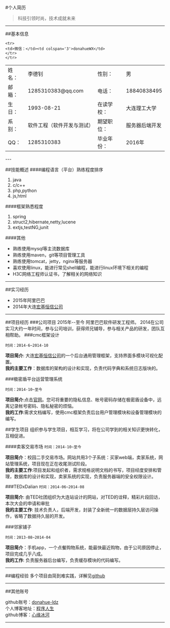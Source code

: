 #个人简历

> 科技引领时尚，技术成就未来

---
##基本信息

<table>
    <tr>
        <td>姓名：</td><td>李德钊</td><td>性别：</td><td>男</td>
    </tr>
    <tr>
        <td>邮箱：</td><td>1285310383@qq.com</td><td>电话：</td><td>18840838495</td>
    </tr>
    <tr>
    <td>生日：</td><td>1993-08-21</td><td>在读学校：</td><td>大连理工大学</td>
    </tr>
     <tr>
    <td>系别：</td><td>软件工程（软件开发与测试）</td><td>期望职位：</td><td>服务器后端开发</td>
    </tr>
    <tr>
    <td>QQ：</td><td>1285310383</td><td>毕业年份：</td><td>2016年</td>
    
    <tr>
    <td>微信：</td><td colspan='3'>donahueWX</td>
    </tr>
    </tr>
</table>
---

##技能概述
####编程语言（平台）熟练程度排序
1. java
2. c/c++
3. php,python
4. js,html

####框架熟悉程度
1. spring
2. struct2,hibernate,netty,lucene
3. extjs,testNG,junit

####其他
* 熟练使用mysql等主流数据库
* 熟练使用maven，git等项目管理工具
* 熟练使用tomcat，jetty，nginx等服务器
* 喜欢使用linux，能进行常见shell编程，能进行linux环境下相关的编程
* H3C网络工程师认证书，了解相关的网络知识

---


##实习经历
* 2015年阿里巴巴
* 2014年大连[宏基恒信公司](http://www.higinet.com.cn/)

---

##项目经历
###公司项目
2015年--至今  阿里巴巴软件研发工程师。
2014在公司实习大约一年时间，参与公司培训，获得师兄辅导，参与相关产品的研发，团队互相帮助。
###cmc框架设计

`时间：2014-6~2014-10`

**项目简介**: 大连[宏基恒信公司](http://www.higinet.com.cn/)的一个后台通用管理框架，支持界面多模块可视化配置。   
**我的主要工作**：数据库的架构的设计和实现，负责代码字典和系统日志版块的。


###极密盾平台运营管理系统

`时间：2014-10~至今`

**项目简介**:点击[官网](http://www.jimidun.com)。您可将重要的隐私信息、帐号密码存储在极密盾设备中，远离记录帐号密码、隐私秘密的烦恼。   
**我的工作**:需求文档编写，使用cmc框架负责后台用户管理模块和设备管理模块的编写。

##学生项目
组织参与学生项目，相互学习，将在公司学到的相关知识更快转化，互相促进。

####卖客交易市场
`时间：2014-10~至今`

**项目简介**：校园二手交易市场。网站共用3个子系统：买家web端，卖家系统，网站管理系统，项目现在正在收尾测试阶段。   
**我的主要工作**:项目发起和组织者，需求规格说明文档的书写，项目经度安排和管理，数据库的设计和实现，卖家系统的实现，负责服务器端的安全权限设计。

###TEDxDalian
`时间：2014-06~2014-08`

**项目简介**: 由TED社团组织为大连站设计的网站，对TED的诠释，精彩片段回访，本次大会的申请和审批   
**我的主要工作**: 技术负责人，后端开发，封装了全新统一的数据层持久层访问操作，省略了数据持久层的开发。

###邻家铺子

`时间：2013-08~2014-04`

**项目简介**：手机app，一个点餐购物系统，能最快最近购物，由于公司原因停止，项目完成几乎八成。   
**我的工作**: 负责服务器后台编写，负责缓存模块的代码编写。 

---

##编程经验
多个项目由简到难实践，详解见[github](https://github.com/donahue-ldz)

---
##其他账号

github账号：[donahue-ldz](https://github.com/donahue-ldz)   
个人博客地址：[程序人生](http://www.donahuelives.com)   
github博客：[心缘冰河](https://donahue-ldz.github.io/)


---
